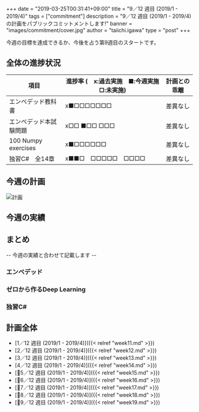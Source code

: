 +++
date = "2019-03-25T00:31:41+09:00"
title = "9／12 週目 (2019/1 - 2019/4)"
tags = ["commitment"]
description = "9／12 週目 (2019/1 - 2019/4)の計画をパブリックコミットメントします!"
banner = "images/commitment/cover.jpg"
author = "taiichi.igawa"
type = "post"
+++

今週の目標を達成できるか、今後を占う第9週目のスタートです。  

<!-- more -->

## 全体の進捗状況

| 項目                  | 進捗率 (　x:過去実施　■:今週実施　□:未実施) | 計画との乖離 |
|---------------------|----------------------------|--------|
| エンベデッド教科書           | x■□□□□□□□                  | 差異なし   |
| エンベデッド本試験問題         | x□□ ■□□ □□□                | 差異なし   |
| 100 Numpy exercises | x■□□□□□□                   | 差異なし   |
| 独習C\#　全14章          | x■■□　□□□□□　□□□□            | 差異なし   |

## 今週の計画

![計画](/images/commitment/week19/week19_plan.JPG)

## 今週の実績
<!--
![実績](/images/commitment/week19/week19_done.JPG)
![勉強時間の合計](/images/commitment/week19/week19_circle.png)
![勉強時間の分布](/images/commitment/week19/week19_chart.png)
-->
## まとめ
-- 今週の実績と合わせて記載します --

### エンベデッド
### ゼロから作るDeep Learning
### 独習C\#


## 計画全体
* [1／12 週目 (2019/1 - 2019/4)]({{< relref "week11.md" >}})
* [2／12 週目 (2019/1 - 2019/4)]({{< relref "week12.md" >}})
* [3／12 週目 (2019/1 - 2019/4)]({{< relref "week13.md" >}})
* [4／12 週目 (2019/1 - 2019/4)]({{< relref "week14.md" >}})
* [5／12 週目 (2019/1 - 2019/4)]({{< relref "week15.md" >}})
* [6／12 週目 (2019/1 - 2019/4)]({{< relref "week16.md" >}})
* [7／12 週目 (2019/1 - 2019/4)]({{< relref "week17.md" >}})
* [8／12 週目 (2019/1 - 2019/4)]({{< relref "week18.md" >}})
* [9／12 週目 (2019/1 - 2019/4)]({{< relref "week19.md" >}})